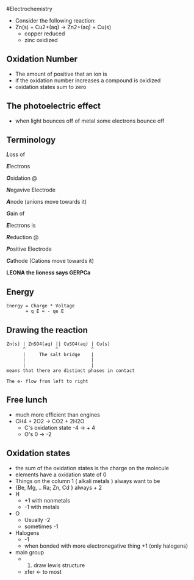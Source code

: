 #Electrochemistry
+ Consider the following reaction:
+ Zn(s) + Cu2+(aq) -> Zn2+(aq) + Cu(s)
    + copper reduced
    + zinc oxidized

## Oxidation Number
+ The amount of positive that an ion is
+ if the oxidation number increases a compound is oxidized
+ oxidation states sum to zero

## The photoelectric effect
+ when light bounces off of metal some electrons bounce off

## Terminology
***L***oss of

***E***lectrons

***O***xidation @

***N***egavive Electrode

***A***node (anions move towards it)

***G***ain of 

***E***lectrons is

***R***eduction @

***P***ositive Electrode

***C***athode (Cations move towards it)

**LEONA the lioness says GERPCa**

## Energy
```
Energy = Charge * Voltage
       = q E = - qe E
```

## Drawing the reaction
```
Zn(s) | ZnSO4(aq) || CuSO4(aq) | Cu(s)
      ^           ^            ^
      |     The salt bridge    | 
      |                        | 
      |                        | 
means that there are distinct phases in contact

The e- flow from left to right
```

## Free lunch
+ much more efficient than engines
+ CH4 + 2O2 -> CO2 + 2H2O
    + C's oxidation state -4 -> + 4
    + O's 0 -> -2 

## Oxidation states
+ the sum of the oxidation states is the charge on the molecule
+ elements have a oxidation state of 0
+ Things on the column 1 ( alkali metals ) always want to be
+ {Be, Mg, .. Ra; Zn, Cd } always + 2
+ H
    + +1 with nonmetals
    + -1 with metals
+ O
    + Usually -2
    + sometimes -1
+ Halogens 
    + -1
    + when bonded with more electronegative thing +1 (only halogens)
+ main group
    + 1. draw lewis structure
    + xfer <- to most

